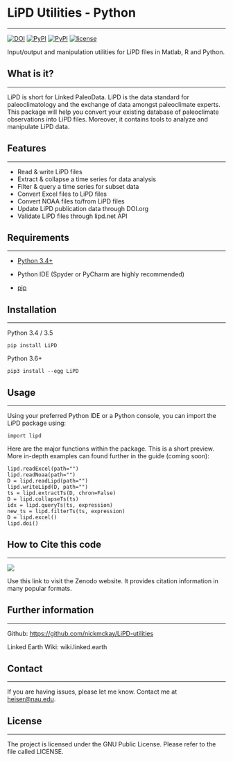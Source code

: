 # LiPD Utilities - Python
-----

[![DOI](https://zenodo.org/badge/24036/nickmckay/LiPD-utilities.svg)](https://zenodo.org/badge/latestdoi/24036/nickmckay/LiPD-utilities)
[![PyPI](https://img.shields.io/pypi/v/LiPD.svg?maxAge=2592000)]()
[![PyPI](https://img.shields.io/badge/python-3.4-yellow.svg)]()
[![license](https://img.shields.io/github/license/nickmckay/LiPD-utilities.svg?maxAge=2592000)]()

Input/output and manipulation utilities for LiPD files in Matlab, R and Python.


## What is it?
----

LiPD is short for Linked PaleoData. LiPD is the data standard for paleoclimatology and the exchange of data amongst paleoclimate experts. This package will help you convert your existing database of paleoclimate observations into LiPD files. Moreover, it contains tools to analyze and manipulate LiPD data.

## Features
------

*   Read & write LiPD files
*   Extract & collapse a time series for data analysis
*   Filter & query a time series for subset data
*   Convert Excel files to LiPD files 
*   Convert NOAA files to/from LiPD files
*   Update LiPD publication data through DOI.org 
*   Validate LiPD files through lipd.net API


## Requirements
-------

- [Python 3.4+](https://www.python.org)

- Python IDE (Spyder or PyCharm are highly recommended)

- [pip](https://pip.pypa.io/en/stable/installing/)


## Installation
------------


Python 3.4 / 3.5
```
pip install LiPD
```

Python 3.6+
```
pip3 install --egg LiPD
```


## Usage
----------------

Using your preferred Python IDE or a Python console, you can import the LiPD package using:
```
import lipd
```

Here are the major functions within the package. This is a short preview. More in-depth examples can found further in the guide (coming soon):
```
lipd.readExcel(path="")
lipd.readNoaa(path="")
D = lipd.readLipd(path="")
lipd.writeLipd(D, path="")
ts = lipd.extractTs(D, chron=False)
D = lipd.collapseTs(ts)
idx = lipd.queryTs(ts, expression)
new_ts = lipd.filterTs(ts, expression)
D = lipd.excel()
lipd.doi()
```



## How to Cite this code
------

  <a href="http://doi.org/10.5281/zenodo.60813"><img src="https://zenodo.org/badge/24036/nickmckay/LiPD-utilities.svg"></a>

Use this link to visit the Zenodo website. It provides citation information in many popular formats.



## Further information
----------
Github:
https://github.com/nickmckay/LiPD-utilities

Linked Earth Wiki:
wiki.linked.earth


## Contact
-------

If you are having issues, please let me know.
Contact me at heiser@nau.edu.


## License
-------

The project is licensed under the GNU Public License. Please refer to the file called LICENSE.
